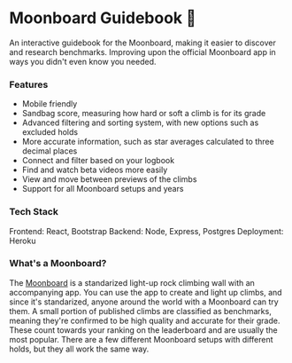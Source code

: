 # Moonboard Guidebook 🌝

An interactive guidebook for the Moonboard, making it easier to discover and research benchmarks. Improving upon the official Moonboard app in ways you didn't even know you needed.

### Features

- Mobile friendly
- Sandbag score, measuring how hard or soft a climb is for its grade
- Advanced filtering and sorting system, with new options such as excluded holds
- More accurate information, such as star averages calculated to three decimal places
- Connect and filter based on your logbook
- Find and watch beta videos more easily
- View and move between previews of the climbs
- Support for all Moonboard setups and years

### Tech Stack

Frontend: React, Bootstrap
Backend: Node, Express, Postgres
Deployment: Heroku


### What's a Moonboard?

The [Moonboard](https://moonboard.com) is a standarized light-up rock climbing wall with an accompanying app. You can use the app to create and light up climbs, and since it's standarized, anyone around the world with a Moonboard can try them. A small portion of published climbs are classified as benchmarks, meaning they're confirmed to be high quality and accurate for their grade. These count towards your ranking on the leaderboard and are usually the most popular. There are a few different Moonboard setups with different holds, but they all work the same way.
